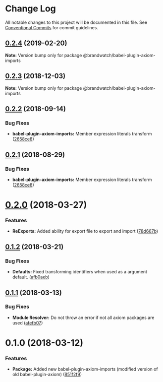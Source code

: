 # Change Log

All notable changes to this project will be documented in this file.
See [Conventional Commits](https://conventionalcommits.org) for commit guidelines.

## [0.2.4](https://github.com/tomru/axiom/compare/@brandwatch/babel-plugin-axiom-imports@0.2.3...@brandwatch/babel-plugin-axiom-imports@0.2.4) (2019-02-20)

**Note:** Version bump only for package @brandwatch/babel-plugin-axiom-imports





## [0.2.3](https://github.com/larister/axiom/compare/@brandwatch/babel-plugin-axiom-imports@0.2.2...@brandwatch/babel-plugin-axiom-imports@0.2.3) (2018-12-03)

**Note:** Version bump only for package @brandwatch/babel-plugin-axiom-imports





<a name="0.2.2"></a>
## [0.2.2](https://github.com/lpoulter/axiom/compare/@brandwatch/babel-plugin-axiom-imports@0.2.0...@brandwatch/babel-plugin-axiom-imports@0.2.2) (2018-09-14)


### Bug Fixes

* **babel-plugin-axiom-imports:** Member expression literals transform ([2658ce8](https://github.com/lpoulter/axiom/commit/2658ce8))




<a name="0.2.1"></a>
## [0.2.1](https://github.com/HHogg/axiom/compare/@brandwatch/babel-plugin-axiom-imports@0.2.0...@brandwatch/babel-plugin-axiom-imports@0.2.1) (2018-08-29)


### Bug Fixes

* **babel-plugin-axiom-imports:** Member expression literals transform ([2658ce8](https://github.com/HHogg/axiom/commit/2658ce8))




<a name="0.2.0"></a>
# [0.2.0](https://github.com/HHogg/axiom/compare/@brandwatch/babel-plugin-axiom-imports@0.1.2...@brandwatch/babel-plugin-axiom-imports@0.2.0) (2018-03-27)


### Features

* **ReExports:** Added ability for export file to export and import ([78d667b](https://github.com/HHogg/axiom/commit/78d667b))




<a name="0.1.2"></a>
## [0.1.2](https://github.com/HHogg/axiom/compare/@brandwatch/babel-plugin-axiom-imports@0.1.1...@brandwatch/babel-plugin-axiom-imports@0.1.2) (2018-03-21)


### Bug Fixes

* **Defaults:** Fixed transforming identifiers when used as a argument default. ([afb0aeb](https://github.com/HHogg/axiom/commit/afb0aeb))




<a name="0.1.1"></a>
## [0.1.1](https://github.com/HHogg/axiom/compare/@brandwatch/babel-plugin-axiom-imports@0.1.0...@brandwatch/babel-plugin-axiom-imports@0.1.1) (2018-03-13)


### Bug Fixes

* **Module Resolver:** Do not throw an error if not all axiom packages are used ([afefb07](https://github.com/HHogg/axiom/commit/afefb07))




<a name="0.1.0"></a>
# 0.1.0 (2018-03-12)


### Features

* **Package:** Added new babel-plugin-axiom-imports (modified version of old babel-plugin-axiom) ([851f2f9](https://github.com/HHogg/axiom/commit/851f2f9))
